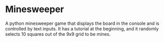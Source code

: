 # Minesweeper
A python minesweeper game that displays the board in the console and is controlled by text inputs.
It has a tutorial at the beginning, and it randomly selects 10 squares out of the 9x9 grid to be mines.
